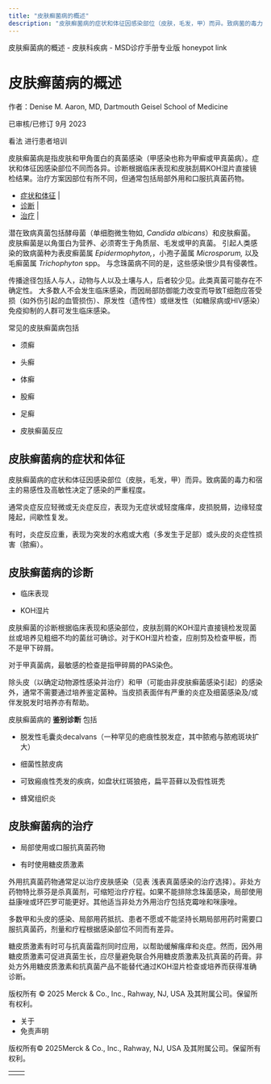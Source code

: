 ```yaml
---
title: "皮肤癣菌病的概述"
description: "皮肤癣菌病的症状和体征因感染部位（皮肤，毛发，甲）而异。致病菌的毒力和宿主的易感性及高敏性决定了感染的严重程度。"
---
```


﻿皮肤癣菌病的概述 \- 皮肤科疾病 \- MSD诊疗手册专业版 honeypot link

# 皮肤癣菌病的概述

作者：Denise M. Aaron, MD, Dartmouth Geisel School of Medicine

已审核/已修订 9月 2023

看法 进行患者培训

皮肤癣菌病是指皮肤和甲角蛋白的真菌感染（甲感染也称为甲癣或甲真菌病）。症状和体征因感染部位不同而各异。诊断根据临床表现和皮肤刮屑KOH湿片直接镜检结果。治疗方案因部位有所不同，但通常包括局部外用和口服抗真菌药物。

- [症状和体征](#症状和体征_v964538_zh) \|
- [诊断](#诊断_v964541_zh) \|
- [治疗](#治疗_v964558_zh) \|

潜在致病真菌包括酵母菌（单细胞微生物如, _Candida albicans_）和皮肤癣菌。 皮肤癣菌是以角蛋白为营养、必须寄生于角质层、毛发或甲的真菌。 引起人类感染的致病菌种为表皮癣菌属 _Epidermophyton,_，小孢子菌属 _Microsporum,_ 以及毛癣菌属 _Trichophyton_ spp。 与念珠菌病不同的是，这些感染很少具有侵袭性。

传播途径包括人与人，动物与人以及土壤与人，后者较少见。此类真菌可能存在不确定性。 大多数人不会发生临床感染，而因局部防御能力改变而导致T细胞应答受损（如外伤引起的血管损伤）、原发性（遗传性）或继发性（如糖尿病或HIV感染）免疫抑制的人群可发生临床感染。

常见的皮肤癣菌病包括

- 须癣

- 头癣

- 体癣

- 股癣

- 足癣

- 皮肤癣菌反应


## 皮肤癣菌病的症状和体征

皮肤癣菌病的症状和体征因感染部位（皮肤，毛发，甲）而异。致病菌的毒力和宿主的易感性及高敏性决定了感染的严重程度。

通常炎症反应轻微或无炎症反应，表现为无症状或轻度瘙痒，皮损脱屑，边缘轻度隆起，间歇性复发。

有时，炎症反应重，表现为突发的水疱或大疱（多发生于足部）或头皮的炎症性损害（脓癣）。

## 皮肤癣菌病的诊断

- 临床表现

- KOH湿片


皮肤癣菌的诊断根据临床表现和感染部位，皮肤刮屑的KOH湿片直接镜检发现菌丝或培养见粗细不均的菌丝可确诊。对于KOH湿片检查，应削剪及检查甲板，而不是甲下碎屑。

对于甲真菌病，最敏感的检查是指甲碎屑的PAS染色。

除头皮（以确定动物源性感染并治疗）和甲（可能由非皮肤癣菌感染引起）的感染外，通常不需要通过培养鉴定菌种。当皮损表面伴有严重的炎症及细菌感染及/或伴发脱发时培养亦有帮助。

皮肤癣菌病的 **鉴别诊断** 包括

- 脱发性毛囊炎decalvans（一种罕见的疤痕性脱发症，其中脓疱与脓疱斑块扩大）

- 细菌性脓皮病

- 可致瘢痕性秃发的疾病，如盘状红斑狼疮，扁平苔藓以及假性斑秃

- 蜂窝组织炎


## 皮肤癣菌病的治疗

- 局部使用或口服抗真菌药物

- 有时使用糖皮质激素


外用抗真菌药物通常足以治疗皮肤感染（见表 浅表真菌感染的治疗选择）。非处方药物特比萘芬是杀真菌剂，可缩短治疗疗程。如果不能排除念珠菌感染，局部使用益康唑或环匹罗可能更好。其他适当非处方外用治疗包括克霉唑和咪康唑。

多数甲和头皮的感染、局部用药抵抗、患者不愿或不能坚持长期局部用药时需要口服抗真菌药，剂量和疗程根据感染部位不同而有差异。

糖皮质激素有时可与抗真菌霜剂同时应用，以帮助缓解瘙痒和炎症。然而，因外用糖皮质激素可促进真菌生长，应尽量避免联合外用糖皮质激素及抗真菌的药膏。非处方外用糖皮质激素和抗真菌产品不能替代通过KOH湿片检查或培养而获得准确诊断。



版权所有 © 2025
Merck & Co., Inc., Rahway, NJ, USA 及其附属公司。保留所有权利。

- 关于
- 免责声明

版权所有© 2025Merck & Co., Inc., Rahway, NJ, USA 及其附属公司。保留所有权利。

|     |     |
| --- | --- |
|  |  |